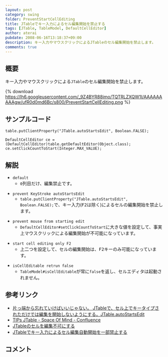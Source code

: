 ```yaml
---
layout: post
category: swing
folder: PreventStartCellEditing
title: JTableでキー入力によるセル編集開始を禁止する
tags: [JTable, TableModel, DefaultCellEditor]
author: aterai
pubdate: 2008-06-16T13:18:37+09:00
description: キー入力やマウスクリックによるJTableのセル編集開始を禁止します。
comments: true
---
```

## 概要
キー入力やマウスクリックによる`JTable`のセル編集開始を禁止します。

{% download https://lh6.googleusercontent.com/_9Z4BYR88imo/TQTRLZXQW1I/AAAAAAAAAgw/ufR0d0md6Bc/s800/PreventStartCellEditing.png %}

## サンプルコード
<pre class="prettyprint"><code>table.putClientProperty("JTable.autoStartsEdit", Boolean.FALSE);
</code></pre>
<pre class="prettyprint"><code>DefaultCellEditor ce = (DefaultCellEditor)table.getDefaultEditor(Object.class);
ce.setClickCountToStart(Integer.MAX_VALUE);
</code></pre>

## 解説
- `default`
    - `0`列目だけ、編集禁止です。

<!-- dummy comment line for breaking list -->

- `prevent KeyStroke autoStartsEdit`
    - `table.putClientProperty("JTable.autoStartsEdit", Boolean.FALSE);`で、キー入力(<kbd>F2</kbd>は除く)によるセルの編集開始を禁止します。

<!-- dummy comment line for breaking list -->

- `prevent mouse from starting edit`
    - `DefaultCellEditor#setClickCountToStart`に大きな値を設定して、事実上マウスクリックによる編集開始が不可能になっています。

<!-- dummy comment line for breaking list -->

- `start cell editing only F2`
    - 上二つを設定して、セルの編集開始は、<kbd>F2</kbd>キーのみ可能になっています。

<!-- dummy comment line for breaking list -->

- `isCellEditable retrun false`
    - `TableModel#isCellEditable`が常に`false`を返し、セルエディタは起動されません。

<!-- dummy comment line for breaking list -->

## 参考リンク
- [片っ端から忘れていけばいいじゃない。  JTableで、セル上でキータイプされただけでは編集を開始しないようにする。JTable.autoStartsEdit](http://0xc000013a.blog96.fc2.com/blog-entry-19.html)
- [TIPs JTable - Space Of Mind - Confluence](http://www.stateofmind.fr/confluence/display/java/TIPs+JTable)
- [JTableのセルを編集不可にする](http://ateraimemo.com/Swing/CellEditor.html)
- [JTableでキー入力によるセル編集自動開始を一部禁止する](http://ateraimemo.com/Swing/FunctionKeyStartEditing.html)

<!-- dummy comment line for breaking list -->

## コメント
